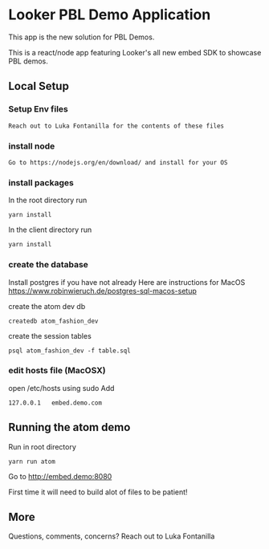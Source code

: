# Looker PBL Demo Application

This app is the new solution for PBL Demos.

This is a react/node app featuring Looker's all new embed SDK to showcase PBL demos.

## Local Setup

### Setup Env files

```
Reach out to Luka Fontanilla for the contents of these files
```

### install node

```
Go to https://nodejs.org/en/download/ and install for your OS
```

### install packages

In the root directory run

```
yarn install
```

In the client directory run

```
yarn install
```

### create the database

Install postgres if you have not already
Here are instructions for MacOS
https://www.robinwieruch.de/postgres-sql-macos-setup

create the atom dev db

```
createdb atom_fashion_dev
```

create the session tables

```
psql atom_fashion_dev -f table.sql
```

### edit hosts file (MacOSX)

open /etc/hosts using sudo
Add

```
127.0.0.1   embed.demo.com
```

## Running the atom demo

Run in root directory

```
yarn run atom
```

Go to http://embed.demo:8080

First time it will need to build alot of files to be patient!

## More

Questions, comments, concerns? Reach out to Luka Fontanilla
